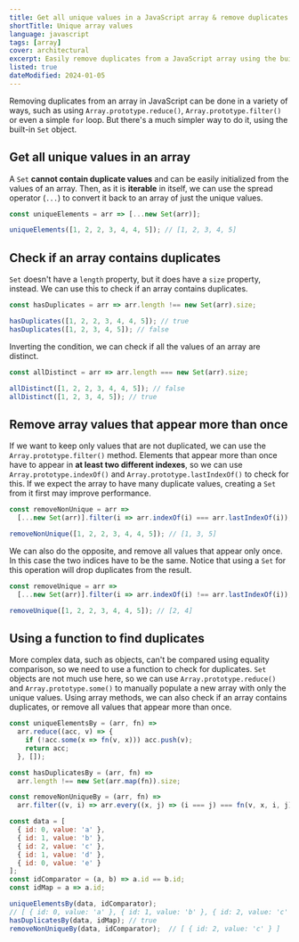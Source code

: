 ```yaml
---
title: Get all unique values in a JavaScript array & remove duplicates
shortTitle: Unique array values
language: javascript
tags: [array]
cover: architectural
excerpt: Easily remove duplicates from a JavaScript array using the built-in `Set` object, and learn a few other tricks along the way.
listed: true
dateModified: 2024-01-05
---
```


Removing duplicates from an array in JavaScript can be done in a variety of ways, such as using `Array.prototype.reduce()`, `Array.prototype.filter()` or even a simple `for` loop. But there's a much simpler way to do it, using the built-in `Set` object.

## Get all unique values in an array

A `Set` **cannot contain duplicate values** and can be easily initialized from the values of an array. Then, as it is **iterable** in itself, we can use the spread operator (`...`) to convert it back to an array of just the unique values.

```js
const uniqueElements = arr => [...new Set(arr)];

uniqueElements([1, 2, 2, 3, 4, 4, 5]); // [1, 2, 3, 4, 5]
```

## Check if an array contains duplicates

`Set` doesn't have a `length` property, but it does have a `size` property, instead. We can use this to check if an array contains duplicates.

```js
const hasDuplicates = arr => arr.length !== new Set(arr).size;

hasDuplicates([1, 2, 2, 3, 4, 4, 5]); // true
hasDuplicates([1, 2, 3, 4, 5]); // false
```

Inverting the condition, we can check if all the values of an array are distinct.

```js
const allDistinct = arr => arr.length === new Set(arr).size;

allDistinct([1, 2, 2, 3, 4, 4, 5]); // false
allDistinct([1, 2, 3, 4, 5]); // true
```

## Remove array values that appear more than once

If we want to keep only values that are not duplicated, we can use the `Array.prototype.filter()` method. Elements that appear more than once have to appear in **at least two different indexes**, so we can use `Array.prototype.indexOf()` and `Array.prototype.lastIndexOf()` to check for this. If we expect the array to have many duplicate values, creating a `Set` from it first may improve performance.

```js
const removeNonUnique = arr =>
  [...new Set(arr)].filter(i => arr.indexOf(i) === arr.lastIndexOf(i));

removeNonUnique([1, 2, 2, 3, 4, 4, 5]); // [1, 3, 5]
```

We can also do the opposite, and remove all values that appear only once. In this case the two indices have to be the same. Notice that using a `Set` for this operation will drop duplicates from the result.

```js
const removeUnique = arr =>
  [...new Set(arr)].filter(i => arr.indexOf(i) !== arr.lastIndexOf(i));

removeUnique([1, 2, 2, 3, 4, 4, 5]); // [2, 4]
```

## Using a function to find duplicates

More complex data, such as objects, can't be compared using equality comparison, so we need to use a function to check for duplicates. `Set` objects are not much use here, so we can use `Array.prototype.reduce()` and `Array.prototype.some()` to manually populate a new array with only the unique values. Using array methods, we can also check if an array contains duplicates, or remove all values that appear more than once.

```js
const uniqueElementsBy = (arr, fn) =>
  arr.reduce((acc, v) => {
    if (!acc.some(x => fn(v, x))) acc.push(v);
    return acc;
  }, []);

const hasDuplicatesBy = (arr, fn) =>
  arr.length !== new Set(arr.map(fn)).size;

const removeNonUniqueBy = (arr, fn) =>
  arr.filter((v, i) => arr.every((x, j) => (i === j) === fn(v, x, i, j)));

const data = [
  { id: 0, value: 'a' },
  { id: 1, value: 'b' },
  { id: 2, value: 'c' },
  { id: 1, value: 'd' },
  { id: 0, value: 'e' }
];
const idComparator = (a, b) => a.id == b.id;
const idMap = a => a.id;

uniqueElementsBy(data, idComparator);
// [ { id: 0, value: 'a' }, { id: 1, value: 'b' }, { id: 2, value: 'c' } ]
hasDuplicatesBy(data, idMap); // true
removeNonUniqueBy(data, idComparator);  // [ { id: 2, value: 'c' } ]
```

